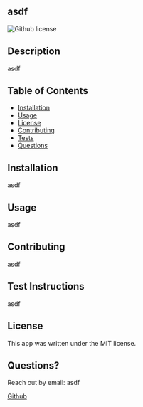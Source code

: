 
## asdf
![Github license](https://img.shields.io/badge/license-MIT-blue.svg)


## Description
asdf

## Table of Contents
  * [Installation](#installation)
  * [Usage](#usage)
  * [License](#license)
  * [Contributing](#contributing)
  * [Tests](#tests)
  * [Questions](#questions)


## Installation
asdf

## Usage
asdf

## Contributing
asdf

## Test Instructions
asdf

## License

This app was written under the MIT license.

## Questions?
Reach out by email: asdf

[Github](https://github.com/asdf/) 

